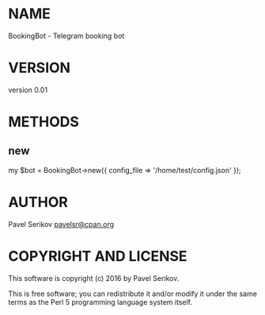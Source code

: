 # NAME

BookingBot - Telegram booking bot

# VERSION

version 0.01

# METHODS

## new

my $bot = BookingBot->new({ config\_file => '/home/test/config.json' });

# AUTHOR

Pavel Serikov <pavelsr@cpan.org>

# COPYRIGHT AND LICENSE

This software is copyright (c) 2016 by Pavel Serikov.

This is free software; you can redistribute it and/or modify it under
the same terms as the Perl 5 programming language system itself.
